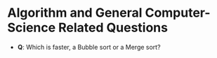 # Algorithm and General Computer-Science Related Questions

- **Q**: Which is faster, a Bubble sort or a Merge sort?